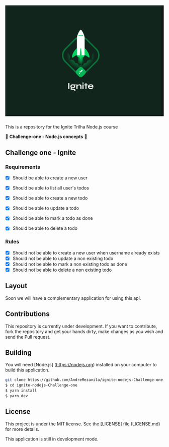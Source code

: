 
<h1 align="center">
    <img alt="ignite" title="ignite" src=".github/ignite.svg" />
</h1>

This is a repository for the Ignite Trilha Node.js course

🚧 **Challenge-one - Node.js concepts** 🚧


## Challenge one - Ignite

### Requirements

- [x] Should be able to create a new user
- [x] Should be able to list all user's todos
- [x] Should be able to create a new todo
- [x] Should be able to update a todo
- [x] Should be able to mark a todo as done
- [x] Should be able to delete a todo


### Rules

- [x] Should not be able to create a new user when username already exists
- [x] Should not be able to update a non existing todo
- [x] Should not be able to mark a non existing todo as done
- [x] Should not be able to delete a non existing todo

## Layout

Soon we will have a complementary application for using this api.


## Contributions

This repository is currently under development. If you want to contribute, fork the repository and get your hands dirty, make changes as you wish and send the Pull request.

## Building

You will need [Node.js] (https://nodejs.org) installed on your computer to build this application.

```bash
git clone https://github.com/AndreMezavila/ignite-nodejs-Challenge-one.git
$ cd ignite-nodejs-Challenge-one
$ yarn install
$ yarn dev
```

## License

This project is under the MIT license. See the [LICENSE] file (LICENSE.md) for more details.

This application is still in development mode. <br/>
 